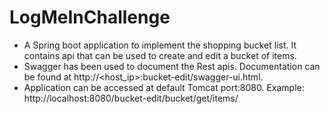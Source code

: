 # LogMeInChallenge
- A Spring boot application to implement the shopping bucket list. It contains api that can be used to create and edit a bucket of items.
- Swagger has been used to document the Rest apis. Documentation can be found at http://<host_ip>:bucket-edit/swagger-ui.html.
- Application can be accessed at default Tomcat port:8080. Example: http://localhost:8080/bucket-edit/bucket/get/items/<userID>


